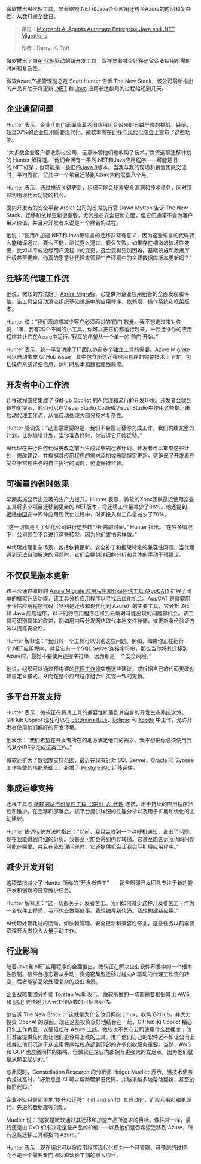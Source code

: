 <!--
title: 微软AI智动企业Java与.NET迁移
cover: https://cdn.thenewstack.io/media/2025/09/db3afb77-harshil-gudka-akcvssdotgo-unsplash.jpg
summary: 微软推出AI代理工具，显著缩短.NET和Java企业应用迁移至Azure的时间和复杂性，从数月减至数日。
-->

微软推出AI代理工具，显著缩短.NET和Java企业应用迁移至Azure的时间和复杂性，从数月减至数日。

> 译自：[Microsoft AI Agents Automate Enterprise Java and .NET Migrations](https://thenewstack.io/microsoft-ai-agents-automate-enterprise-java-and-net-migrations/)
> 
> 作者：Darryl K. Taft

微软推出了由[AI 代理](https://thenewstack.io/how-ai-agents-will-change-the-web-for-users-and-developers/)驱动的新开发工具，旨在显著减少迁移遗留企业应用所需的时间和复杂性。

微软Azure产品管理副总裁 Scott Hunter 告诉 The New Stack，该公司最新推出的产品有助于将更新 [.NET](https://thenewstack.io/net-modernization-github-copilot-upgrade-eases-migrations/) 和 [Java](https://thenewstack.io/java-at-30-the-genius-behind-the-code-that-changed-tech/) 应用长达数月的过程缩短到几天。

## 企业遗留问题

Hunter 表示，[企业IT部门](https://thenewstack.io/agentic-ai-is-the-next-frontier-in-enterprise-operations/)正面临着老旧应用组合带来的日益严峻的挑战。目前，超过37%的企业应用需要现代化。微软本周在[迁移与现代化峰会](https://www.microsoft.com/en-us/events/launch-events/migrate-and-modernize-summit)上宣布了这些功能。

“大多数企业客户都收购过公司，这意味着他们也收购了技术，”负责这项迁移计划的 Hunter 解释道。“他们会拥有一系列.NET和Java应用程序——可能是旧的.NET框架；也可能是一些旧的[Java 8](https://thenewstack.io/end-of-the-road-for-javafx-in-jdk-8-keeping-your-apps-alive/)版本。当我与我的现场和销售团队交流时，平均而言，将其中一个项目迁移到Azure大约需要八个月。”

Hunter 表示，通过推迟关键更新，组织可能会积累安全漏洞和技术债务，同时错过利用现代云功能的机会。

面向开发者的安全平台 Arcjet 公司的首席执行官 David Mytton 告诉 The New Stack，迁移和依赖更新很重要，尤其是在安全更新方面，但它们通常不会为客户带来价值，并且对开发者来说是一个痛苦的过程。

他说：“使用AI加速.NET和Java等语言的迁移非常有意义，因为这些语言的代码要么能编译通过，要么不能，测试要么通过，要么失败。如果存在细微的破坏性变更，比如UI库或边缘用户流程中的变更，这会变得更加困难。基础设施和数据库升级甚至更难。你真的愿意让代理来管理生产环境中的主要数据库版本更新吗？”

## 迁移的代理工作流

他说，微软的方法始于 [Azure Migrate](https://azure.microsoft.com/en-us/products/azure-migrate)，它提供对企业应用组合的全面发现和评估。该工具会自动清点组织基础设施中的应用程序、依赖项、操作系统和框架版本。

Hunter 说：“我们真的想减少客户必须面对的‘前门’数量。我不想走过来对你说，‘嘿，我有20个不同的小工具。你可以把它们都运行起来，一起迁移你的应用程序并让它在Azure中运行。’我真的希望从一个单一的‘前门’开始。”

Hunter 表示，统一平台消除了IT团队协调多个独立工具的需要。Azure Migrate 可以自动生成 GitHub issue，其中包含所选迁移应用程序的完整技术上下文，包括操作系统详细信息、运行时版本和数据库依赖项。

## 开发者中心工作流

迁移过程直接集成了 [GitHub Copilot](https://thenewstack.io/github-copilot-a-powerful-controversial-autocomplete-for-developers/) 的AI代理和流行的开发环境。开发者会收到结构化提示，他们可以在Visual Studio Code或Visual Studio中使用这些提示来启动代理工作流，从而自动处理大部分技术复杂性。

Hunter 强调说：“这里最重要的是，我们不会擅自替你完成工作。我们构建完整的计划，让你编辑计划，当你准备好时，你告诉它开始迁移。”

AI代理在进行任何代码更改之前会生成详细的迁移计划。开发者可以审查这些计划，修改建议，并根据其应用程序的需求添加或删除特定更新。这确保了开发者在受益于常规任务的自主执行的同时，仍能保持监督。

## 可衡量的省时效果

早期实施显示出显著的生产力提升。Hunter 表示，微软的Xbox团队最近使用这些工具将多个项目迁移到更新的.NET版本，将迁移工作量减少了88%。他还提到，[福特中国](https://finance.yahoo.com/news/ford-establishes-subsidiary-china-090612787.html)在中间件应用现代化过程中，时间投入和工作量减少了70%。

“这一切都是为了优化公司进行这些转型所需的时间，” Hunter 指出。“在许多情况下，公司甚至不会进行这些转型，因为他们害怕这样做。”

AI代理处理复杂场景，包括依赖更新、安全补丁和框架特定的兼容性问题。当代理遇到无法自动解决的问题时，它们会提供详细的分析和具体的手动干预建议。

## 不仅仅是版本更新

该平台通过微软的 [Azure Migrate 应用程序和代码评估工具 (AppCAT)](https://learn.microsoft.com/en-us/azure/migrate/appcat/overview?view=migrate-classic) 扩展了简单的框架升级功能，该工具分析应用程序以寻找云优化机会。AppCAT 是微软用于评估应用程序代码（特别是迁移和现代化到 Azure）的主要工具，它分析 .NET 和 Java 应用程序，以识别将应用程序迁移到云端时可能出现的问题和机会。该工具可识别具体的改进，例如用内容分发网络取代本地文件存储，或更新身份验证方法以提高安全性。

Hunter 解释说：“我们有一个工具可以识别这些问题。例如，如果你正在运行一个.NET应用程序，并且它有一个SQL Server连接字符串，那么当你将其迁移到Azure时，最好不要使用连接字符串，因为那是一个安全风险。”

他说，组织可以通过预构建的[代理工作流](https://thenewstack.io/what-agentic-workflows-mean-to-microservices-developers/)实施这些建议，或根据自己的代码更改创建自定义模式，从而在整个应用程序组合中实现一致的更新。

## 多平台开发支持

Hunter 表示，微软正在将其工具的兼容性扩展到其自身的开发生态系统之外。GitHub Copilot 现在可以在 [JetBrains IDEs](https://thenewstack.io/ai-and-ides-walking-through-how-jetbrains-is-approaching-ai/)、[Eclipse](https://thenewstack.io/eclipse-theia-the-deepseek-of-ai-tooling/) 和 [Xcode](https://thenewstack.io/start-your-apple-coding-journey-with-xcode/) 中工作，允许开发者使用他们偏好的开发环境。

他表示：“我们希望在开发者所在的地方满足他们的需求。我不想说你必须使用我的某个IDE来完成这类工作。”

微软还扩大了数据库支持范围，最近在现有针对 SQL Server、[Oracle](https://www.oracle.com/developer?utm_content=inline+mention) 和 Sybase 工作负载的功能基础上，新增了 [PostgreSQL](https://thenewstack.io/postgresql-18-delivers-significant-performance-gains-for-oltp-and-analytics/) 迁移评估。

## 集成运维支持

迁移工具与 [微软的站点可靠性工程（SRE）AI 代理](https://learn.microsoft.com/en-us/azure/sre-agent/overview?tabs=explore) 连接，用于持续的应用程序监控和维护。在迁移和部署后，该平台提供详细的性能分析以及用于扩展和优化的主动建议。

Hunter 描述传统方法时指出：“以前，我只会收到一个寻呼机通知，说出了问题。现在我能得到详细的分析。我甚至可能会得到内存转储。它甚至能告诉我代码问题可能在哪里，并且在我处理问题时，它还提供机会让我实际扩展应用程序。”

## 减少开发开销

这项举措减少了 Hunter 所称的“开发者苦工”——那些阻碍开发团队专注于新功能开发和创新的日常维护任务。

Hunter 解释道：“这一切都关乎开发者苦工。我们如何减少这种开发者苦工？作为一名软件工程师，我不想去做那些事。我想编写新代码。我想构建新应用。”

AI代理处理耗时的活动，如依赖管理、安全更新和兼容性修复，这些任务以前需要资深开发者投入大量手动工作。

## 行业影响

随着Java和.NET应用程序的全面推出，微软正在解决企业软件开发中的一个根本性限制。该平台标志着从手动、资源密集型迁移过程向AI驱动的代理工作流的转变，后者能够高效处理复杂的企业场景。

企业战略集团分析师 Torsten Volk 表示，微软所做的一切都需要根据其比 [AWS](https://aws.amazon.com/?utm_content=inline+mention) 和 [GCP](https://cloud.google.com/?utm_content=inline+mention) 更快地引入云工作负载的目标来评估。

他告诉 The New Stack：“这就是为什么他们拥抱 Linux，收购 GitHub，并大力投资 OpenAI 的原因。现在这些投资很好地结合在一起，GitHub 和 Copilot 精心打包工作负载，以便轻松在 Azure 上线。微软也不关心公司使用什么数据库；他们准备提供任何能让他们更容易上线的工具。推广他们自己的软件远不如让公司上线并让他们沉迷于从应用程序堆栈底部到顶部的许多创收服务重要。当然，AWS 和 GCP 也遵循同样的策略，但微软在企业内部拥有更强大的立足点，因为他们就是从那里起步的。”

与此同时，Constellation Research 的分析师 Holger Mueller 表示，当技术债务负担过高时，“好消息是 AI 可以帮助理解旧代码，并越来越多地帮助翻新，甚至创新旧代码。”

企业不应只是简单地“提升和迁移”（lift and shift）其自动化，而应利用AI和更现代、先进的数据库等创新。

Mueller 说：“这就是微软通过其迁移和加速产品所追求的目标。像往常一样，最终还是由 CxO 们来决定这些产品的价值——以及他们是否希望迁移到 Azure，所有这些迁移工具都指向 Azure。”

Hunter 表示，现在组织可以将应用程序现代化视为一个可管理、可预测的过程，而不是一个需要专门团队和延长工期的重大项目。